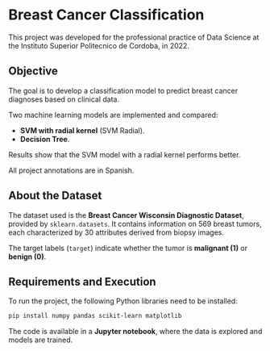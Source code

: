 # Breast Cancer Classification

This project was developed for the professional practice of Data Science at the Instituto Superior Politecnico de Cordoba, in 2022.

## Objective
The goal is to develop a classification model to predict breast cancer diagnoses based on clinical data.

Two machine learning models are implemented and compared:
- **SVM with radial kernel** (SVM Radial).
- **Decision Tree**.

Results show that the SVM model with a radial kernel performs better.

All project annotations are in Spanish.

## About the Dataset
The dataset used is the **Breast Cancer Wisconsin Diagnostic Dataset**, provided by `sklearn.datasets`. It contains information on 569 breast tumors, each characterized by 30 attributes derived from biopsy images.

The target labels (`target`) indicate whether the tumor is **malignant (1)** or **benign (0)**.

## Requirements and Execution
To run the project, the following Python libraries need to be installed:
```bash
pip install numpy pandas scikit-learn matplotlib
```
The code is available in a **Jupyter notebook**, where the data is explored and models are trained.

